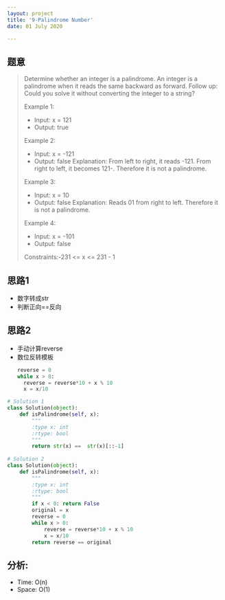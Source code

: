 ```yaml
---
layout: project
title: '9-Palindrome Number'
date: 01 July 2020

---
```

## 题意
> Determine whether an integer is a palindrome. An integer is a palindrome when it reads the same backward as forward.
> Follow up: Could you solve it without converting the integer to a string?
>
> Example 1:
> - Input: x = 121
> - Output: true
>
> Example 2:
> - Input: x = -121
> - Output: false
> Explanation: From left to right, it reads -121. From right to left, it becomes 121-. Therefore it is not a palindrome.
>
> Example 3:
> - Input: x = 10
> - Output: false
> Explanation: Reads 01 from right to left. Therefore it is not a palindrome.
> 
> Example 4:
> - Input: x = -101
> - Output: false
>
>Constraints:-231 <= x <= 231 - 1

## 思路1
- 数字转成str
- 判断正向==反向
## 思路2
- 手动计算reverse 
- 数位反转模板
  ~~~python
  reverse = 0
  while x > 0:
    reverse = reverse*10 + x % 10
    x = x/10
  ~~~


~~~python
# Solution 1
class Solution(object):
    def isPalindrome(self, x):
        """
        :type x: int
        :rtype: bool
        """
        return str(x) ==  str(x)[::-1]
        
# Solution 2  
class Solution(object):
    def isPalindrome(self, x):
        """
        :type x: int
        :rtype: bool
        """
        if x < 0: return False
        original = x
        reverse = 0
        while x > 0:
            reverse = reverse*10 + x % 10
            x = x/10
        return reverse == original
~~~

## 分析:
- Time: O(n)
- Space: O(1)
